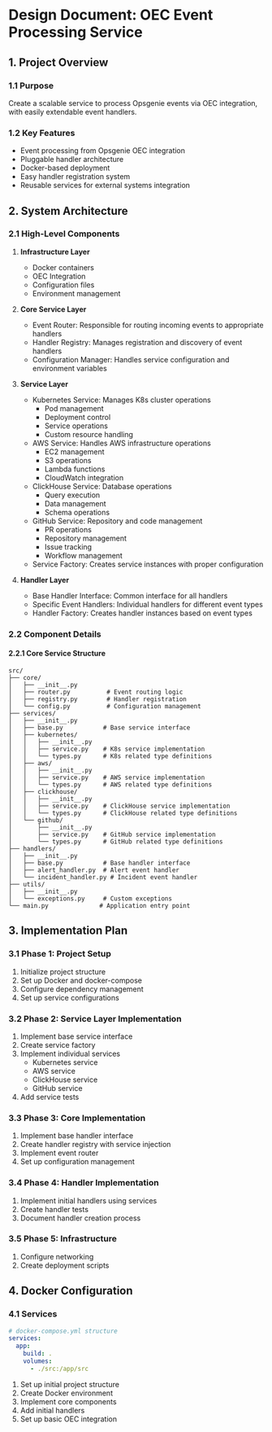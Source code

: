 # Design Document: OEC Event Processing Service

## 1. Project Overview

### 1.1 Purpose
Create a scalable service to process Opsgenie events via OEC integration, with easily extendable event handlers.

### 1.2 Key Features
- Event processing from Opsgenie OEC integration
- Pluggable handler architecture
- Docker-based deployment
- Easy handler registration system
- Reusable services for external systems integration

## 2. System Architecture

### 2.1 High-Level Components

1. **Infrastructure Layer**
   - Docker containers
   - OEC Integration
   - Configuration files
   - Environment management

2. **Core Service Layer**
   - Event Router: Responsible for routing incoming events to appropriate handlers
   - Handler Registry: Manages registration and discovery of event handlers
   - Configuration Manager: Handles service configuration and environment variables

3. **Service Layer**
   - Kubernetes Service: Manages K8s cluster operations
     * Pod management
     * Deployment control
     * Service operations
     * Custom resource handling
   - AWS Service: Handles AWS infrastructure operations
     * EC2 management
     * S3 operations
     * Lambda functions
     * CloudWatch integration
   - ClickHouse Service: Database operations
     * Query execution
     * Data management
     * Schema operations
   - GitHub Service: Repository and code management
     * PR operations
     * Repository management
     * Issue tracking
     * Workflow management
   - Service Factory: Creates service instances with proper configuration

4. **Handler Layer**
   - Base Handler Interface: Common interface for all handlers
   - Specific Event Handlers: Individual handlers for different event types
   - Handler Factory: Creates handler instances based on event types

### 2.2 Component Details

#### 2.2.1 Core Service Structure
```
src/
├── core/
│   ├── __init__.py
│   ├── router.py          # Event routing logic
│   ├── registry.py        # Handler registration
│   └── config.py          # Configuration management
├── services/
│   ├── __init__.py
│   ├── base.py           # Base service interface
│   ├── kubernetes/
│   │   ├── __init__.py
│   │   ├── service.py    # K8s service implementation
│   │   └── types.py      # K8s related type definitions
│   ├── aws/
│   │   ├── __init__.py
│   │   ├── service.py    # AWS service implementation
│   │   └── types.py      # AWS related type definitions
│   ├── clickhouse/
│   │   ├── __init__.py
│   │   ├── service.py    # ClickHouse service implementation
│   │   └── types.py      # ClickHouse related type definitions
│   └── github/
│       ├── __init__.py
│       ├── service.py    # GitHub service implementation
│       └── types.py      # GitHub related type definitions
├── handlers/
│   ├── __init__.py
│   ├── base.py           # Base handler interface
│   ├── alert_handler.py  # Alert event handler
│   └── incident_handler.py # Incident event handler
├── utils/
│   ├── __init__.py
│   └── exceptions.py     # Custom exceptions
└── main.py              # Application entry point
```

## 3. Implementation Plan

### 3.1 Phase 1: Project Setup
1. Initialize project structure
2. Set up Docker and docker-compose
3. Configure dependency management
4. Set up service configurations

### 3.2 Phase 2: Service Layer Implementation
1. Implement base service interface
2. Create service factory
3. Implement individual services
   - Kubernetes service
   - AWS service
   - ClickHouse service
   - GitHub service
4. Add service tests

### 3.3 Phase 3: Core Implementation
1. Implement base handler interface
2. Create handler registry with service injection
3. Implement event router
4. Set up configuration management

### 3.4 Phase 4: Handler Implementation
1. Implement initial handlers using services
2. Create handler tests
3. Document handler creation process

### 3.5 Phase 5: Infrastructure
1. Configure networking
2. Create deployment scripts

## 4. Docker Configuration

### 4.1 Services
```yaml
# docker-compose.yml structure
services:
  app:
    build: .
    volumes:
      - ./src:/app/src
```


1. Set up initial project structure
2. Create Docker environment
3. Implement core components
4. Add initial handlers
5. Set up basic OEC integration


